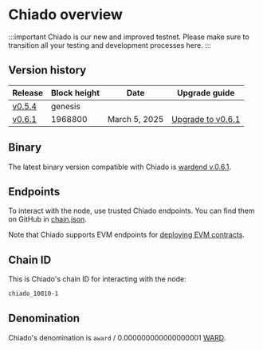 ﻿---
sidebar_position: 1
---

# Chiado overview

:::important
Chiado is our new and improved testnet. Please make sure to transition all your testing and development processes here.
:::

## Version history

| Release                                                                         | Block height         | Date          | Upgrade guide                        |
| ------------------------------------------------------------------------------- | -------------------- | ------------- | ------------------------------------ |
| [v0.5.4](https://github.com/warden-protocol/wardenprotocol/releases/tag/v0.5.4) | genesis              |               |                                      |
| [v0.6.1](https://github.com/warden-protocol/wardenprotocol/releases/tag/v0.6.1) | 1968800              | March 5, 2025 | [Upgrade to v0.6.1](upgrade/v0.6.1)  |

## Binary

The latest binary version compatible with Chiado is [wardend v.0.6.1](https://github.com/warden-protocol/wardenprotocol/releases/tag/v0.6.1).


## Endpoints

To interact with the node, use trusted Chiado endpoints. You can find them on GitHub in [chain.json](https://github.com/warden-protocol/networks/tree/main/testnets/chiado/chain.json).

Note that Chiado supports EVM endpoints for [deploying EVM contracts](http://localhost:3000/build-an-app/deploy-smart-contracts-on-warden/deploy-an-evm-contract).

## Chain ID

This is Chiado's chain ID for interacting with the node:

```bash
chiado_10010-1
```

## Denomination

Chiado's denomination is `award` / 0.000000000000000001 [WARD](/tokens/ward-token/ward).
